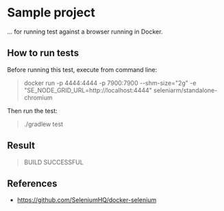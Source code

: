 # Sample project 

... for running test against a browser running in Docker.

## How to run tests

Before running this test, execute from command line:
> docker run -p 4444:4444 -p 7900:7900 --shm-size="2g" -e "SE_NODE_GRID_URL=http://localhost:4444" seleniarm/standalone-chromium

Then run the test:

> ./gradlew test


## Result
> BUILD SUCCESSFUL


## References

* https://github.com/SeleniumHQ/docker-selenium